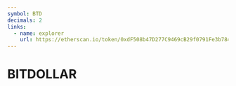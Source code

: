 ```yaml
---
symbol: BTD
decimals: 2
links:
  - name: explorer
    url: https://etherscan.io/token/0xdF508b47D277C9469cB29f0791Fe3b784a60CFC2
---
```


# BITDOLLAR
